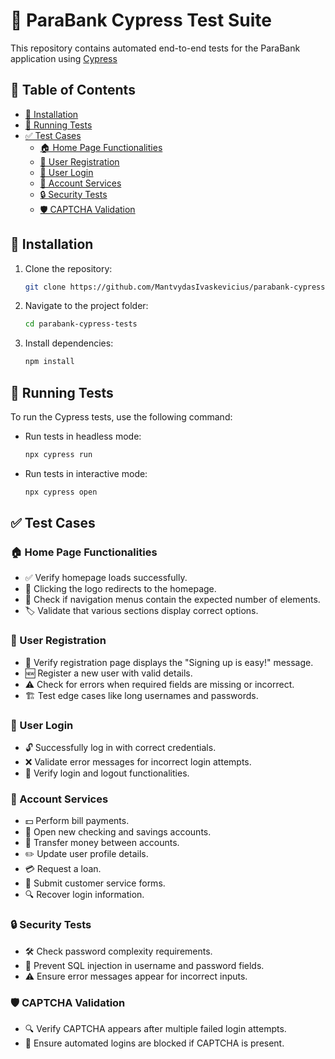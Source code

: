 # 🚀 ParaBank Cypress Test Suite

This repository contains automated end-to-end tests for the ParaBank application using [Cypress](https://www.cypress.io/)

## 📜 Table of Contents



- [💾 Installation](#installation)
- [🧪 Running Tests](#running-tests)
- [✅ Test Cases](#test-cases)
  - [🏠 Home Page Functionalities](#home-page-functionalities)
  - [📝 User Registration](#user-registration)
  - [🔑 User Login](#user-login)
  - [🏦 Account Services](#account-services)
  - [🔒 Security Tests](#security-tests)
  - [🛡 CAPTCHA Validation](#captcha-validation)

## 💾 Installation

1. Clone the repository:
   ```sh
   git clone https://github.com/MantvydasIvaskevicius/parabank-cypress-tests.git
   ```
2. Navigate to the project folder:
   ```sh
   cd parabank-cypress-tests
   ```
3. Install dependencies:
   ```sh
   npm install
   ```

## 🧪 Running Tests

To run the Cypress tests, use the following command:

- Run tests in headless mode:
  ```sh
  npx cypress run
  ```
- Run tests in interactive mode:
  ```sh
  npx cypress open
  ```

## ✅ Test Cases

### 🏠 Home Page Functionalities

- ✅ Verify homepage loads successfully.
- 🔄 Clicking the logo redirects to the homepage.
- 📌 Check if navigation menus contain the expected number of elements.
- 🏷 Validate that various sections display correct options.

### 📝 User Registration

- 📩 Verify registration page displays the "Signing up is easy!" message.
- 🆕 Register a new user with valid details.
- ⚠️ Check for errors when required fields are missing or incorrect.
- 🏗 Test edge cases like long usernames and passwords.

### 🔑 User Login

- 🔓 Successfully log in with correct credentials.
- ❌ Validate error messages for incorrect login attempts.
- 🔄 Verify login and logout functionalities.

### 🏦 Account Services

- 💵 Perform bill payments.
- 🏧 Open new checking and savings accounts.
- 🔁 Transfer money between accounts.
- ✏️ Update user profile details.
- 💳 Request a loan.
- 📝 Submit customer service forms.
- 🔍 Recover login information.

### 🔒 Security Tests

- 🛠 Check password complexity requirements.
- 🚫 Prevent SQL injection in username and password fields.
- ⚠️ Ensure error messages appear for incorrect inputs.

### 🛡 CAPTCHA Validation


- 🔍 Verify CAPTCHA appears after multiple failed login attempts.
- 🚫 Ensure automated logins are blocked if CAPTCHA is present.

